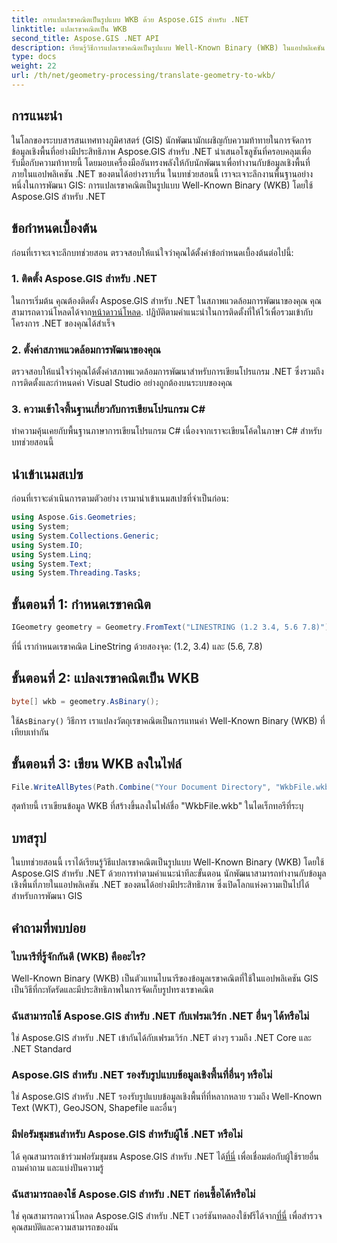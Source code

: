 ```yaml
---
title: การแปลเรขาคณิตเป็นรูปแบบ WKB ด้วย Aspose.GIS สำหรับ .NET
linktitle: แปลเรขาคณิตเป็น WKB
second_title: Aspose.GIS .NET API
description: เรียนรู้วิธีการแปลเรขาคณิตเป็นรูปแบบ Well-Known Binary (WKB) ในแอปพลิเคชัน .NET โดยใช้ Aspose.GIS เพื่อการจัดการข้อมูลเชิงพื้นที่ที่ราบรื่น
type: docs
weight: 22
url: /th/net/geometry-processing/translate-geometry-to-wkb/
---
```

## การแนะนำ
ในโลกของระบบสารสนเทศทางภูมิศาสตร์ (GIS) นักพัฒนามักเผชิญกับความท้าทายในการจัดการข้อมูลเชิงพื้นที่อย่างมีประสิทธิภาพ Aspose.GIS สำหรับ .NET นำเสนอโซลูชันที่ครอบคลุมเพื่อรับมือกับความท้าทายนี้ โดยมอบเครื่องมืออันทรงพลังให้กับนักพัฒนาเพื่อทำงานกับข้อมูลเชิงพื้นที่ภายในแอปพลิเคชัน .NET ของตนได้อย่างราบรื่น ในบทช่วยสอนนี้ เราจะเจาะลึกงานพื้นฐานอย่างหนึ่งในการพัฒนา GIS: การแปลเรขาคณิตเป็นรูปแบบ Well-Known Binary (WKB) โดยใช้ Aspose.GIS สำหรับ .NET
## ข้อกำหนดเบื้องต้น
ก่อนที่เราจะเจาะลึกบทช่วยสอน ตรวจสอบให้แน่ใจว่าคุณได้ตั้งค่าข้อกำหนดเบื้องต้นต่อไปนี้:
### 1. ติดตั้ง Aspose.GIS สำหรับ .NET
 ในการเริ่มต้น คุณต้องติดตั้ง Aspose.GIS สำหรับ .NET ในสภาพแวดล้อมการพัฒนาของคุณ คุณสามารถดาวน์โหลดได้จาก[หน้าดาวน์โหลด](https://releases.aspose.com/gis/net/). ปฏิบัติตามคำแนะนำในการติดตั้งที่ให้ไว้เพื่อรวมเข้ากับโครงการ .NET ของคุณได้สำเร็จ
### 2. ตั้งค่าสภาพแวดล้อมการพัฒนาของคุณ
ตรวจสอบให้แน่ใจว่าคุณได้ตั้งค่าสภาพแวดล้อมการพัฒนาสำหรับการเขียนโปรแกรม .NET ซึ่งรวมถึงการติดตั้งและกำหนดค่า Visual Studio อย่างถูกต้องบนระบบของคุณ
### 3. ความเข้าใจพื้นฐานเกี่ยวกับการเขียนโปรแกรม C#
ทำความคุ้นเคยกับพื้นฐานภาษาการเขียนโปรแกรม C# เนื่องจากเราจะเขียนโค้ดในภาษา C# สำหรับบทช่วยสอนนี้

## นำเข้าเนมสเปซ
ก่อนที่เราจะดำเนินการตามตัวอย่าง เรามานำเข้าเนมสเปซที่จำเป็นก่อน:
```csharp
using Aspose.Gis.Geometries;
using System;
using System.Collections.Generic;
using System.IO;
using System.Linq;
using System.Text;
using System.Threading.Tasks;
```
## ขั้นตอนที่ 1: กำหนดเรขาคณิต
```csharp
IGeometry geometry = Geometry.FromText("LINESTRING (1.2 3.4, 5.6 7.8)");
```
ที่นี่ เรากำหนดเรขาคณิต LineString ด้วยสองจุด: (1.2, 3.4) และ (5.6, 7.8)
## ขั้นตอนที่ 2: แปลงเรขาคณิตเป็น WKB
```csharp
byte[] wkb = geometry.AsBinary();
```
 ใช้`AsBinary()` วิธีการ เราแปลงวัตถุเรขาคณิตเป็นการแทนค่า Well-Known Binary (WKB) ที่เทียบเท่ากัน
## ขั้นตอนที่ 3: เขียน WKB ลงในไฟล์
```csharp
File.WriteAllBytes(Path.Combine("Your Document Directory", "WkbFile.wkb"), wkb);
```
สุดท้ายนี้ เราเขียนข้อมูล WKB ที่สร้างขึ้นลงในไฟล์ชื่อ "WkbFile.wkb" ในไดเร็กทอรีที่ระบุ

## บทสรุป
ในบทช่วยสอนนี้ เราได้เรียนรู้วิธีแปลเรขาคณิตเป็นรูปแบบ Well-Known Binary (WKB) โดยใช้ Aspose.GIS สำหรับ .NET ด้วยการทำตามคำแนะนำทีละขั้นตอน นักพัฒนาสามารถทำงานกับข้อมูลเชิงพื้นที่ภายในแอปพลิเคชัน .NET ของตนได้อย่างมีประสิทธิภาพ ซึ่งเปิดโลกแห่งความเป็นไปได้สำหรับการพัฒนา GIS
## คำถามที่พบบ่อย
### ไบนารีที่รู้จักกันดี (WKB) คืออะไร?
Well-Known Binary (WKB) เป็นตัวแทนไบนารีของข้อมูลเรขาคณิตที่ใช้ในแอปพลิเคชัน GIS เป็นวิธีที่กะทัดรัดและมีประสิทธิภาพในการจัดเก็บรูปทรงเรขาคณิต
### ฉันสามารถใช้ Aspose.GIS สำหรับ .NET กับเฟรมเวิร์ก .NET อื่นๆ ได้หรือไม่
ใช่ Aspose.GIS สำหรับ .NET เข้ากันได้กับเฟรมเวิร์ก .NET ต่างๆ รวมถึง .NET Core และ .NET Standard
### Aspose.GIS สำหรับ .NET รองรับรูปแบบข้อมูลเชิงพื้นที่อื่นๆ หรือไม่
ใช่ Aspose.GIS สำหรับ .NET รองรับรูปแบบข้อมูลเชิงพื้นที่ที่หลากหลาย รวมถึง Well-Known Text (WKT), GeoJSON, Shapefile และอื่นๆ
### มีฟอรัมชุมชนสำหรับ Aspose.GIS สำหรับผู้ใช้ .NET หรือไม่
 ได้ คุณสามารถเข้าร่วมฟอรัมชุมชน Aspose.GIS สำหรับ .NET ได้[ที่นี่](https://forum.aspose.com/c/gis/33) เพื่อเชื่อมต่อกับผู้ใช้รายอื่น ถามคำถาม และแบ่งปันความรู้
### ฉันสามารถลองใช้ Aspose.GIS สำหรับ .NET ก่อนซื้อได้หรือไม่
 ใช่ คุณสามารถดาวน์โหลด Aspose.GIS สำหรับ .NET เวอร์ชันทดลองใช้ฟรีได้จาก[ที่นี่](https://releases.aspose.com/) เพื่อสำรวจคุณสมบัติและความสามารถของมัน